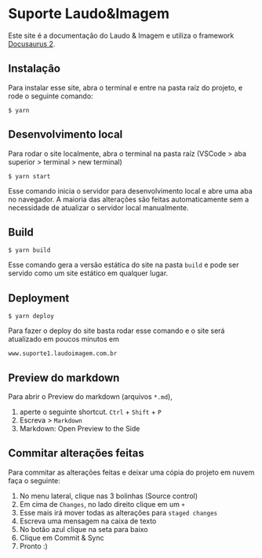 # Suporte Laudo&Imagem

Este site é a documentaçâo do Laudo & Imagem e utiliza o framework [Docusaurus 2](https://docusaurus.io/).

## Instalaçâo

Para instalar esse site, abra o terminal e entre na pasta raíz do projeto, e rode o seguinte comando:

```
$ yarn
```

## Desenvolvimento local

Para rodar o site localmente, abra o terminal na pasta raíz (VSCode > aba superior > terminal > new terminal)

```
$ yarn start
```

Esse comando inicia o servidor para desenvolvimento local e abre uma aba no navegador. A maioria das alterações são feitas automaticamente sem a necessidade de atualizar o servidor local manualmente.

## Build

```
$ yarn build
```

Esse comando gera a versão estática do site na pasta `build` e pode ser servido como um site estático em qualquer lugar.

## Deployment

```
$ yarn deploy
```

Para fazer o deploy do site basta rodar esse comando e o site será atualizado em poucos minutos em

```
www.suporte1.laudoimagem.com.br
```

## Preview do markdown

Para abrir o Preview do markdown (arquivos `*.md`),
1. aperte o seguinte shortcut. `Ctrl` + `Shift` + `P`
2. Escreva > `Markdown`
3. Markdown: Open Preview to the Side

## Commitar alterações feitas

Para commitar as alterações feitas e deixar uma cópia do projeto em nuvem faça o seguinte:

1. No menu lateral, clique nas 3 bolinhas (Source control)
2. Em cima de `Changes`, no lado direito clique em um `+`
3. Esse mais irá mover todas as alterações para `staged changes`
4. Escreva uma mensagem na caixa de texto
5. No botão azul clique na seta para baixo
6. Clique em Commit & Sync
7. Pronto :)